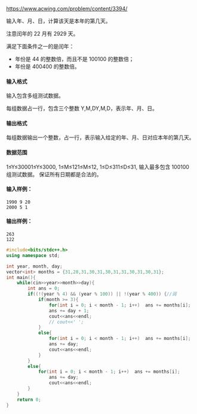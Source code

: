 https://www.acwing.com/problem/content/3394/

输入年、月、日，计算该天是本年的第几天。

注意闰年的 22 月有 2929 天。

满足下面条件之一的是闰年：

- 年份是 44 的整数倍，而且不是 100100 的整数倍；
- 年份是 400400 的整数倍。

#### 输入格式

输入包含多组测试数据。

每组数据占一行，包含三个整数 Y,M,DY,M,D，表示年、月、日。

#### 输出格式

每组数据输出一个整数，占一行，表示输入给定的年、月、日对应本年的第几天。

#### 数据范围

1≤Y≤30001≤Y≤3000,
1≤M≤121≤M≤12,
1≤D≤311≤D≤31,
输入最多包含 100100 组测试数据。
保证所有日期都是合法的。

#### 输入样例：

```
1990 9 20
2000 5 1
```

#### 输出样例：

```
263
122
```

```cpp
#include<bits/stdc++.h>
using namespace std;

int year, month, day; 
vector<int> months = {31,28,31,30,31,30,31,31,30,31,30,31};
int main(){
    while(cin>>year>>month>>day){
        int ans = 0;
        if((!(year % 4) && (year % 100)) || !(year % 400)) {//润
            if(month >= 3){
                for(int i = 0; i < month - 1; i++)  ans += months[i];
                ans += day + 1;
                cout<<ans<<endl;
                // cout<<' ';
            }
            else{
                for(int i = 0; i < month - 1; i++)  ans += months[i];
                ans += day;
                cout<<ans<<endl;
            }
        }
        else{
            for(int i = 0; i < month - 1; i++)  ans += months[i];
                ans += day;
                cout<<ans<<endl;
        }
    }
    return 0;
}
```


